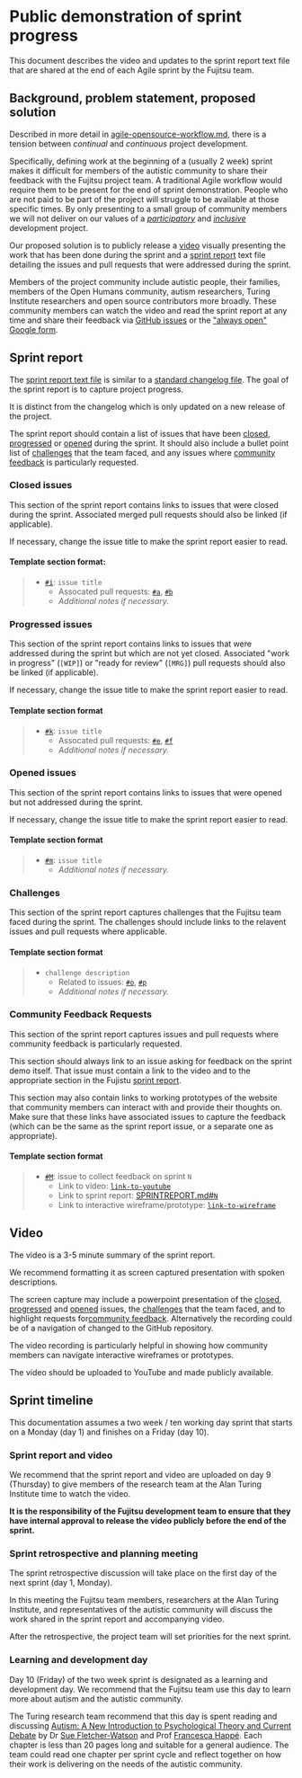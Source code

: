 # Public demonstration of sprint progress

This document describes the video and updates to the sprint report text file that are shared at the end of each Agile sprint by the Fujitsu team.

 ## Background, problem statement, proposed solution

Described in more detail in [agile-opensource-workflow.md](agile-opensource-workflow.md), there is a tension between *continual* and *continuous* project development.

Specifically, defining work at the beginning of a (usually 2 week) sprint makes it difficult for members of the autistic community to share their feedback with the Fujitsu project team.
A traditional Agile workflow would require them to be present for the end of sprint demonstration.
People who are not paid to be part of the project will struggle to be available at those specific times.
By only presenting to a small group of community members we will not deliver on our values of a [*participatory*](project-values.md#participatory-science) and [*inclusive*](project-values.md#diversity-and-inclusion) development project.

Our proposed solution is to publicly release a [video](#video) visually presenting the work that has been done during the sprint and a [sprint report](#sprint-report) text file detailing the issues and pull requests that were addressed during the sprint.

Members of the project community include autistic people, their families, members of the Open Humans community, autism researchers, Turing Institute researchers and open source contributors more broadly.
These community members can watch the video and read the sprint report at any time and share their feedback via [GitHub issues](https://github.com/alan-turing-institute/AutisticaCitizenScience/blob/master/CONTRIBUTING.md#where-to-start-issues) or the ["always open" Google form](https://bit.ly/AutisticaTuringCitSciForm).

## Sprint report

The [sprint report text file](/SPRINTREPORT.md) is similar to a [standard changelog file](https://keepachangelog.com/en/1.0.0/).
The goal of the sprint report is to capture project progress.

It is distinct from the changelog which is only updated on a new release of the project.

The sprint report should contain a list of issues that have been [closed](#closed-issues), [progressed](#progressed-issues) or [opened](#opened-issues) during the sprint.
It should also include a bullet point list of [challenges](#challenges) that the team faced, and any issues where [community feedback](#community-feedback-requests) is particularly requested.

### Closed issues

This section of the sprint report contains links to issues that were closed during the sprint.
Associated merged pull requests should also be linked (if applicable).

If necessary, change the issue title to make the sprint report easier to read.

#### Template section format:

> * [`#i`](https://github.com/alan-turing-institute/AutisticaCitizenScience/issues/`i`): `issue title`
>   * Assocated pull requests: [`#a`](https://github.com/alan-turing-institute/AutisticaCitizenScience/pull/`a`), [`#b`](https://github.com/alan-turing-institute/AutisticaCitizenScience/issues/`b`)
>   * *Additional notes if necessary.*

### Progressed issues

This section of the sprint report contains links to issues that were addressed during the sprint but which are not yet closed.
Associated "work in progress" (`[WIP]`) or "ready for review" (`[MRG]`) pull requests should also be linked (if applicable).

If necessary, change the issue title to make the sprint report easier to read.

#### Template section format

> * [`#k`](https://github.com/alan-turing-institute/AutisticaCitizenScience/issues/`k`): `issue title`
>   * Assocated pull requests: [`#e`](https://github.com/alan-turing-institute/AutisticaCitizenScience/pull/`e`), [`#f`](https://github.com/alan-turing-institute/AutisticaCitizenScience/issues/`f`)
>   * *Additional notes if necessary.*

### Opened issues

This section of the sprint report contains links to issues that were opened but not addressed during the sprint.

If necessary, change the issue title to make the sprint report easier to read.

#### Template section format

> * [`#m`](https://github.com/alan-turing-institute/AutisticaCitizenScience/issues/`m`): `issue title`
>   * *Additional notes if necessary.*

### Challenges

This section of the sprint report captures challenges that the Fujitsu team faced during the sprint.
The challenges should include links to the relavent issues and pull requests where applicable.

#### Template section format

> * `challenge description`
>   * Related to issues: [`#o`](https://github.com/alan-turing-institute/AutisticaCitizenScience/issues/`o`), [`#p`](https://github.com/alan-turing-institute/AutisticaCitizenScience/issues/`p`)
>   * *Additional notes if necessary.*

### Community Feedback Requests

This section of the sprint report captures issues and pull requests where community feedback is particularly requested.

This section should always link to an issue asking for feedback on the sprint demo itself.
That issue must contain a link to the video and to the appropriate section in the Fujistu [sprint report](/SPRINTREPORT.md).

This section may also contain links to working prototypes of the website that community members can interact with and provide their thoughts on.
Make sure that these links have associated issues to capture the feedback (which can be the same as the sprint report issue, or a separate one as appropriate).

#### Template section format

> * [`#M`](https://github.com/alan-turing-institute/AutisticaCitizenScience/issues/`M`): issue to collect feedback on sprint `N`
>   * Link to video: [`link-to-youtube`](`link-to-youtube`)
>   * Link to sprint report: [SPRINTREPORT.md#`N`](SPRINTREPORT.md#sprint-`N`)
>   * Link to interactive wireframe/prototype: [`link-to-wireframe`](`link-to-wireframe`)

## Video

The video is a 3-5 minute summary of the sprint report.

We recommend formatting it as screen captured presentation with spoken descriptions.

The screen capture may include a powerpoint presentation of the [closed](#closed-issues), [progressed](#progressed-issues) and [opened](#opened-issues) issues, the [challenges](#challenges) that the team faced, and to highlight requests for[community feedback](#community-feedback-requests).
Alternatively the recording could be of a navigation of changed to the GitHub repository.

The video recording is particularly helpful in showing how community members can navigate interactive wireframes or prototypes.

The video should be uploaded to YouTube and made publicly available.

## Sprint timeline

This documentation assumes a two week / ten working day sprint that starts on a Monday (day 1) and finishes on a Friday (day 10).

### Sprint report and video

We recommend that the sprint report and video are uploaded on day 9 (Thursday) to give members of the research team at the Alan Turing Institute time to watch the video.

**It is the responsibility of the Fujitsu development team to ensure that they have internal approval to release the video publicly before the end of the sprint.**

### Sprint retrospective and planning meeting

The sprint retrospective discussion will take place on the first day of the next sprint (day 1, Monday).

In this meeting the Fujitsu team members, researchers at the Alan Turing Institute, and representatives of the autistic community will discuss the work shared in the sprint report and accompanying video.

After the retrospective, the project team will set priorities for the next sprint.

### Learning and development day

Day 10 (Friday) of the two week sprint is designated as a learning and development day.
We recommend that the Fujitsu team use this day to learn more about autism and the autistic community.

The Turing research team recommend that this day is spent reading and discussing [Autism: A New Introduction to Psychological Theory and Current Debate](https://smile.amazon.co.uk/Autism-Introduction-Psychological-Theory-Current/dp/1138106127) by Dr [Sue Fletcher-Watson](https://www.ed.ac.uk/profile/dr-sue-fletcher-watson) and Prof [Francesca Happé](https://www.kcl.ac.uk/people/francesca-happe).
Each chapter is less than 20 pages long and suitable for a general audience.
The team could read one chapter per sprint cycle and reflect together on how their work is delivering on the needs of the autistic community.

